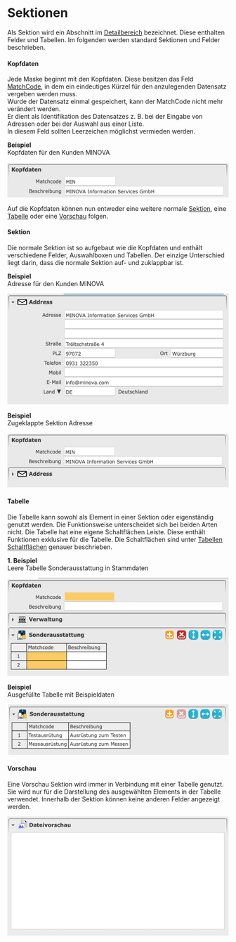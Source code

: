 # Sektionen

Als Sektion wird ein Abschnitt im [Detailbereich](overview.md#3-detailbereich) bezeichnet. Diese enthalten Felder und Tabellen. Im folgenden werden standard Sektionen und Felder beschrieben.

#### Kopfdaten

Jede Maske beginnt mit den Kopfdaten. Diese besitzen das Feld [MatchCode](matchcode.md), in dem ein eindeutiges Kürzel für den anzulegenden Datensatz vergeben werden muss.<br>
Wurde der Datensatz einmal gespeichert, kann der MatchCode nicht mehr verändert werden.<br>
Er dient als Identifikation des Datensatzes z. B. bei der Eingabe von Adressen oder bei der Auswahl aus einer Liste.<br>
In diesem Feld sollten Leerzeichen möglichst vermieden werden.

**Beispiel**<br>
Kopfdaten für den Kunden MINOVA

![](img/customer_example_detail_head.png)

Auf die Kopfdaten können nun entweder eine weitere normale [Sektion](#sektion), eine [Tabelle](#tabelle) oder eine [Vorschau](#vorschau) folgen.

#### Sektion

Die normale Sektion ist so aufgebaut wie die Kopfdaten und enthält verschiedene Felder, Auswahlboxen und Tabellen. Der einzige Unterschied liegt darin, dass die normale Sektion auf- und zuklappbar ist.

**Beispiel**<br>
Adresse für den Kunden MINOVA

![](img/customer_example_detail_address.png)

**Beispiel**<br>
Zugeklappte Sektion Adresse

![](img/customer_example_detail_address_closed.png)

#### Tabelle

Die Tabelle kann sowohl als Element in einer Sektion oder eigenständig genutzt werden. Die Funktionsweise unterscheidet sich bei beiden Arten nicht. Die Tabelle hat eine eigene Schaltflächen Leiste. Diese enthält Funktionen exklusive für die Tabelle. Die Schaltflächen sind unter [Tabellen Schaltflächen](/doc/buttons/grid_toolbar_buttons.md) genauer beschrieben.

**1. Beispiel**<br>
Leere Tabelle Sonderausstattung in Stammdaten

![](img/customer_example_detail_grid_empty.png)

**Beispiel**<br>
Ausgefüllte Tabelle mit Beispieldaten

![](img/customer_example_detail_grid_filled.png)

#### Vorschau

Eine Vorschau Sektion wird immer in Verbindung mit einer Tabelle genutzt. Sie wird nur für die Darstellung des ausgewählten Elements in der Tabelle verwendet. Innerhalb der Sektion können keine anderen Felder angezeigt werden.

![](img/section_browser_example.png)